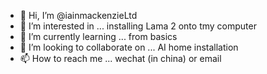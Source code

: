- 👋 Hi, I’m @iainmackenzieLtd
- 👀 I’m interested in ... installing Lama 2 onto tmy computer
- 🌱 I’m currently learning ... from basics
- 💞️ I’m looking to collaborate on ... AI home installation
- 📫 How to reach me ... wechat (in china) or email

<!---
iainmackenzieLtd/iainmackenzieLtd is a ✨ special ✨ repository because its `README.md` (this file) appears on your GitHub profile.
You can click the Preview link to take a look at your changes.
--->
